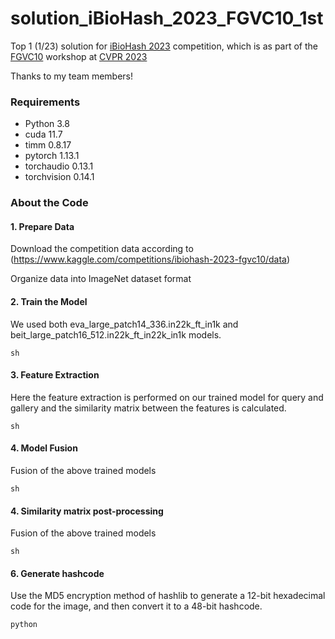 # solution_iBioHash_2023_FGVC10_1st
Top 1 (1/23)  solution for [iBioHash 2023](https://www.kaggle.com/competitions/ibiohash-2023-fgvc10/overview) competition, which is as part of the  [FGVC10](https://sites.google.com/view/fgvc10/home) workshop at [CVPR 2023](http://cvpr2023.thecvf.com/)

Thanks to my team members!

### Requirements
* Python 3.8
* cuda 11.7
* timm 0.8.17
* pytorch 1.13.1
* torchaudio 0.13.1
* torchvision 0.14.1

### About the Code

#### 1. Prepare Data
Download the competition data according to (https://www.kaggle.com/competitions/ibiohash-2023-fgvc10/data)

Organize data into ImageNet dataset format
#### 2. Train the Model
We used both eva_large_patch14_336.in22k_ft_in1k and beit_large_patch16_512.in22k_ft_in22k_in1k models.
```
sh 
```
#### 3. Feature Extraction
Here the feature extraction is performed on our trained model for query and gallery and the similarity matrix between the features is calculated.
```
sh 
```
#### 4. Model Fusion
Fusion of the above trained models
```
sh 
```

#### 4. Similarity matrix post-processing
Fusion of the above trained models
```
sh 
```
#### 6. Generate hashcode
Use the MD5 encryption method of hashlib to generate a 12-bit hexadecimal code for the image, and then convert it to a 48-bit hashcode.
```
python
```
